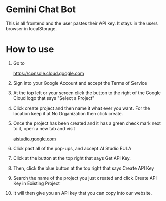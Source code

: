 # Gemini Chat Bot
This is all frontend and the user pastes their API key. It stays in the users browser in localStorage.

# How to use

1. Go to <a href="https://console.cloud.google.com/" target="_blank"><p>https://console.cloud.google.com</p></a>

2. Sign into your Google Account and accept the Terms of Service

3. At the top left or your screen click the button to the right of the Google Cloud logo that says "Select a Project"

4. Click create project and then name it what ever you want. For the location keep it at No Organization then click create.

5. Once the project has been created and it has a green check mark next to it, open a new tab and visit <a href="https://aistudio.google.com/" target="_blank"><p>aistudio.google.com</p></a>

6. Click past all of the pop-ups, and accept AI Studio EULA

7. Click at the button at the top right that says Get API Key.

8. Then, click the blue button at the top right that says Create API Key

9. Search the name of the project you just created and click Create API Key in Existing Project

10. It will then give you an API key that you can copy into our website.
